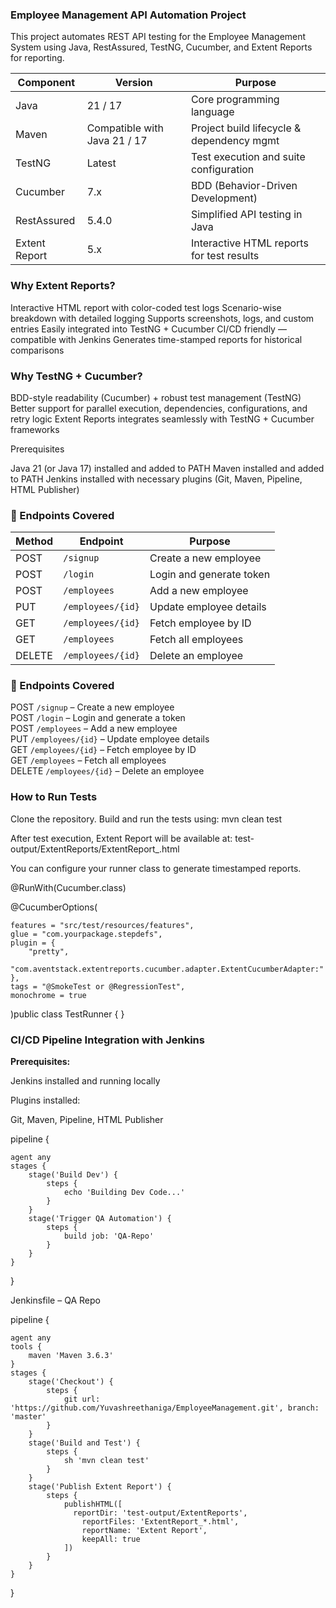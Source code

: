### Employee Management API Automation Project
 
This project automates REST API testing for the Employee Management System using Java, RestAssured, TestNG, Cucumber, and Extent Reports for reporting.



| Component     | Version                      | Purpose                                   |
| ------------- | ---------------------------- | ----------------------------------------- |
| Java          | 21 / 17                      | Core programming language                 |
| Maven         | Compatible with Java 21 / 17 | Project build lifecycle & dependency mgmt |
| TestNG        | Latest                       | Test execution and suite configuration    |
| Cucumber      | 7.x                          | BDD (Behavior-Driven Development)         |
| RestAssured   | 5.4.0                        | Simplified API testing in Java            |
| Extent Report | 5.x                          | Interactive HTML reports for test results |


### Why Extent Reports?

Interactive HTML report with color-coded test logs
Scenario-wise breakdown with detailed logging
Supports screenshots, logs, and custom entries
Easily integrated into TestNG + Cucumber
CI/CD friendly — compatible with Jenkins
Generates time-stamped reports for historical comparisons

### Why TestNG + Cucumber?

BDD-style readability (Cucumber) + robust test management (TestNG)
Better support for parallel execution, dependencies, configurations, and retry logic
Extent Reports integrates seamlessly with TestNG + Cucumber frameworks

Prerequisites

Java 21 (or Java 17) installed and added to PATH
Maven installed and added to PATH
Jenkins installed with necessary plugins (Git, Maven, Pipeline, HTML Publisher)

### 📂 Endpoints Covered

| Method | Endpoint           | Purpose                  |
|--------|--------------------|--------------------------|
| POST   | `/signup`          | Create a new employee    |
| POST   | `/login`           | Login and generate token |
| POST   | `/employees`       | Add a new employee       |
| PUT    | `/employees/{id}`  | Update employee details  |
| GET    | `/employees/{id}`  | Fetch employee by ID     |
| GET    | `/employees`       | Fetch all employees      |
| DELETE | `/employees/{id}`  | Delete an employee       |

### 📂 Endpoints Covered

POST `/signup` – Create a new employee<br>
POST `/login` – Login and generate a token<br>
POST `/employees` – Add a new employee<br>
PUT `/employees/{id}` – Update employee details<br>
GET `/employees/{id}` – Fetch employee by ID<br>
GET `/employees` – Fetch all employees<br>
DELETE `/employees/{id}` – Delete an employee<br>


### How to Run Tests
Clone the repository.
Build and run the tests using:
mvn clean test

After test execution, Extent Report will be available at:
test-output/ExtentReports/ExtentReport_<timestamp>.html

You can configure your runner class to generate timestamped reports.

@RunWith(Cucumber.class)

@CucumberOptions(

    features = "src/test/resources/features",
    glue = "com.yourpackage.stepdefs",
    plugin = {
        "pretty",
        "com.aventstack.extentreports.cucumber.adapter.ExtentCucumberAdapter:"
    },
    tags = "@SmokeTest or @RegressionTest",
    monochrome = true
)public class TestRunner {
}


### CI/CD Pipeline Integration with Jenkins

**Prerequisites:**

Jenkins installed and running locally

Plugins installed:

Git, Maven, Pipeline, HTML Publisher


pipeline {

    agent any
    stages {
        stage('Build Dev') {
            steps {
                echo 'Building Dev Code...'
            }
        }
        stage('Trigger QA Automation') {
            steps {
                build job: 'QA-Repo'
            }
        }
    }
}


Jenkinsfile – QA Repo

pipeline {

    agent any
    tools {
        maven 'Maven 3.6.3'
    }
    stages {
        stage('Checkout') {
            steps {
                git url: 'https://github.com/Yuvashreethaniga/EmployeeManagement.git', branch: 'master'
            }
        }
        stage('Build and Test') {
            steps {
                sh 'mvn clean test'
            }
        }
        stage('Publish Extent Report') {
            steps {
                publishHTML([
                  reportDir: 'test-output/ExtentReports',
                    reportFiles: 'ExtentReport_*.html',
                    reportName: 'Extent Report',
                    keepAll: true
                ])
            }
        }
    }
}




